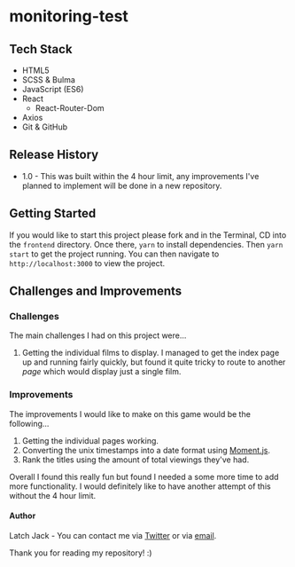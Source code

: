 # monitoring-test

## Tech Stack
+ HTML5
+ SCSS & Bulma
+ JavaScript (ES6)
+ React
  + React-Router-Dom
+ Axios
+ Git & GitHub

## Release History

+ 1.0 - This was built within the 4 hour limit, any improvements I've planned to implement will be done in a new repository.

## Getting Started
If you would like to start this project please fork and in the Terminal, CD into the `frontend` directory. Once there, `yarn` to install dependencies. Then `yarn start` to get the project running. You can then navigate to `http://localhost:3000` to view the project.

## Challenges and Improvements

### Challenges
The main challenges I had on this project were...
1. Getting the individual films to display. I managed to get the index page up and running fairly quickly, but found it quite tricky to route to another *page* which would display just a single film.

### Improvements
The improvements I would like to make on this game would be the following...
1. Getting the individual pages working.
2. Converting the unix timestamps into a date format using [Moment.js](https://momentjs.com/).
3. Rank the titles using the amount of total viewings they've had.

Overall I found this really fun but found I needed a some more time to add more functionality. I would definitely like to have another attempt of this without the 4 hour limit.

#### Author
Latch Jack - You can contact me via [Twitter](https://twitter.com/LatchCodes "My twitter profile") or via [email](mailto:latch.jack@gmail.com "my email").

Thank you for reading my repository! :)